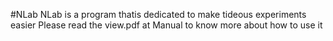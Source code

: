 #NLab
NLab is a program thatis dedicated to make tideous experiments easier
Please read the view.pdf at Manual to know more about how to use it
